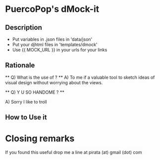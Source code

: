 # PuercoPop's dMock-it

## Description

+ Put variables in .json files in 'data/json'
+ Put your djhtml files in 'templates/dmock'
+ Use {{ MOCK\_URL }} in your urls for your links

## Rationale

** Q) What is the use of ? **
A) To me if a valuable tool to sketch ideas of visual design without worrying
about the views.

** Q) Y U SO HANDOME ? **

A) Sorry I like to troll

## How to Use it


# Closing remarks
If you found this useful drop me a line at pirata (at) gmail (dot) com
